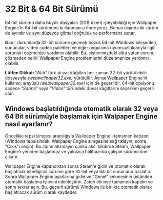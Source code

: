 # 32 Bit & 64 Bit Sürümü

64-bit sürümü daha büyük dosyaları (2GB üzeri) işleyebildiği için Wallpaper Engine'in 64-bit sürümünü kullanmanızı öneriyoruz. Bunun dışında iki sürüm de aynıdır ve aynı düzeyde görsel doğruluk ve performans sunar.

Nadir durumlarda 32-bit sürüme geçmek bozuk 64-bit Windows bileşenleri, sunucular, video codec paketleri ve diğer uygulama uyumsuzluklarıyla ilgili sorunları çözmenize yardımcı olabilir. Bu, sisteminizdeki altta yatan sorunu çözmeden belirli Wallpaper Engine problemlerini düzeltmenize yardımcı olabilir.

**Lütfen Dikkat:***"Web"* türü duvar kâğıtları her zaman 32-bit yürütülebilir dosyasıyla *(webwallpaper32.exe)* yürütülür. Aynısı Wallpaper Engine'in kullanıcı arayüzü *(webwallpaper32.exe)* için de geçerlidir. 64-bit opsiyonu sadece *"Sahne"* veya *"Video"* türündeki duvar kâğıtlarını seçerken geçerli olur.

## Windows başlatıldığında otomatik olarak 32 veya 64 Bit sürümüyle başlamak için Walpaper Engine nasıl ayarlanır?

Öncelikle tepsi simgesi aracılığıyla Wallpaper Engine'i tamamen kapatın (Windows tepsisindeki Wallpaper Engine simgesine sağ tıklayın, sonra "Çıkış"ı seçin). Bu adımı atlamayın çünkü aksi takdirde Steam, Wallpaper Engine'i yeniden başlatmaz ve yalnızca hâlihazırda çalışan sürümü öne çıkarır.

Wallpaper Engine kapandıktan sonra Steam'e gidin ve otomatik olarak başlatmak istediğiniz sürüme göre 32-bit veya 64-bit sürümünü başlatın. Sonra Wallpaper Engine ayarlarına gidin ve "Genel" sekmesinin üstünden otomatik başlatma işlevini etkinleştirin. Zaten etkinse tamamen kapatın ve sonra tekrar açın. Bu, geçerli sürümü Windows ile birlikte otomatik olarak başlatılacak sürüm olarak kaydeder.